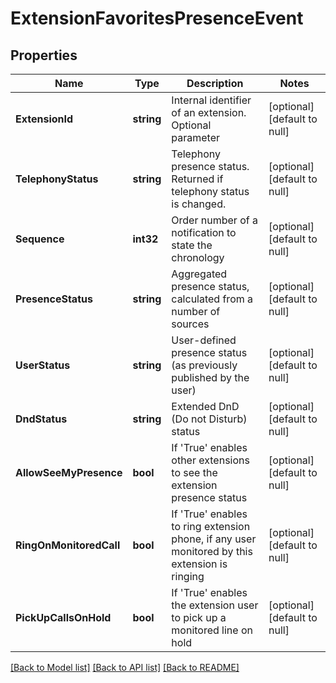# ExtensionFavoritesPresenceEvent

## Properties
Name | Type | Description | Notes
------------ | ------------- | ------------- | -------------
**ExtensionId** | **string** | Internal identifier of an extension. Optional parameter | [optional] [default to null]
**TelephonyStatus** | **string** | Telephony presence status. Returned if telephony status is changed. | [optional] [default to null]
**Sequence** | **int32** | Order number of a notification to state the chronology | [optional] [default to null]
**PresenceStatus** | **string** | Aggregated presence status, calculated from a number of sources | [optional] [default to null]
**UserStatus** | **string** | User-defined presence status (as previously published by the user) | [optional] [default to null]
**DndStatus** | **string** | Extended DnD (Do not Disturb) status | [optional] [default to null]
**AllowSeeMyPresence** | **bool** | If &#39;True&#39; enables other extensions to see the extension presence status | [optional] [default to null]
**RingOnMonitoredCall** | **bool** | If &#39;True&#39; enables to ring extension phone, if any user monitored by this extension is ringing | [optional] [default to null]
**PickUpCallsOnHold** | **bool** | If &#39;True&#39; enables the extension user to pick up a monitored line on hold | [optional] [default to null]

[[Back to Model list]](../README.md#documentation-for-models) [[Back to API list]](../README.md#documentation-for-api-endpoints) [[Back to README]](../README.md)


